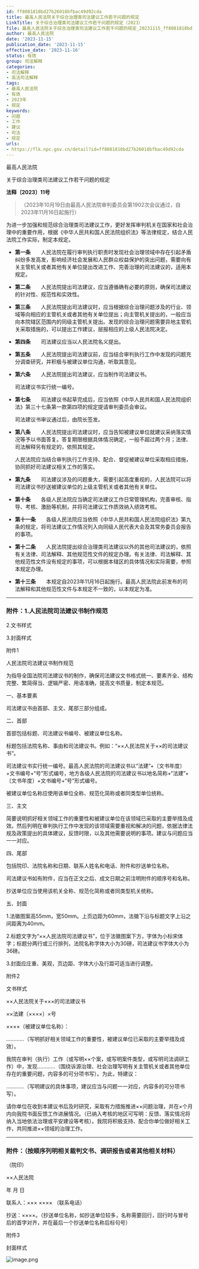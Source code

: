 ```yaml
---
id: ff8081818bd27b26018bfbac49d92cda
title: 最高人民法院关于综合治理类司法建议工作若干问题的规定
LinkTitle: 关于综合治理类司法建议工作若干问题的规定（2023）
file: 最高人民法院关于综合治理类司法建议工作若干问题的规定_20231115_ff8081818bd27b26018bfbac49d92cda.docx
author: 最高人民法院
date: '2023-11-15'
publication_date: '2023-11-15'
effective_date: '2023-11-16'
status: 有效
group: 司法解释
categories:
- 司法解释
- 高法司法解释
tags:
- 最高人民法院
- 有效
- 2023年
- 规定
keywords:
- 问题
- 工作
- 建议
- 司法
- 规定
urls:
- https://flk.npc.gov.cn/detail?id=ff8081818bd27b26018bfbac49d92cda
---
```


最高人民法院

关于综合治理类司法建议工作若干问题的规定

**法释〔2023〕11号**

> （2023年10月19日由最高人民法院审判委员会第1902次会议通过，自2023年11月16日起施行）

为进一步加强和规范综合治理类司法建议工作，更好发挥审判机关在国家和社会治理中的重要作用，根据《中华人民共和国人民法院组织法》等法律规定，结合人民法院工作实际，制定本规定。

- **第一条**　　人民法院在履行审判执行职责时发现社会治理领域中存在引起矛盾纠纷多发高发，影响经济社会发展和人民群众权益保护的突出问题，需要向有关主管机关或者其他有关单位提出改进工作、完善治理的司法建议的，适用本规定。

- **第二条**　　人民法院提出司法建议，应当遵循确有必要的原则，确保司法建议的针对性、规范性和实效性。

- **第三条**　　人民法院提出司法建议时，应当根据综合治理问题涉及的行业、领域等向相应的主管机关或者其他有关单位提出；向主管机关提出的，一般应当向本院辖区范围内的同级主管机关提出。发现的综合治理问题需要异地主管机关采取措施的，可以提出工作建议，层报相应的上级人民法院决定。

- **第四条**　　司法建议应当以人民法院名义提出。

- **第五条**　　人民法院提出司法建议前，应当结合审判执行工作中发现的问题充分调查研究，并积极与被建议单位沟通，听取其意见。

- **第六条**　　人民法院提出司法建议，应当制作司法建议书。

  司法建议书实行统一编号。

- **第七条**　　司法建议书起草完成后，应当依照《中华人民共和国人民法院组织法》第三十七条第一款第四项的规定提请审判委员会审议。

  司法建议书审议通过后，由院长签发。

- **第八条**　　人民法院提出司法建议时，应当告知被建议单位就建议采纳落实情况等予以书面答复。答复期限根据具体情况确定，一般不超过两个月；法律、司法解释另有规定的，依照其规定。

  人民法院应当结合审判执行工作支持、配合、督促被建议单位采取相应措施，协同抓好司法建议相关工作的落实。

- **第九条**　　司法建议涉及的问题重大，需要引起高度重视的，人民法院可以将司法建议书抄送被建议单位的上级主管机关或者其他有关单位。

- **第十条**　　各级人民法院应当确定司法建议工作日常管理机构，完善审核、指导、考核、激励等机制，并将司法建议工作质效纳入绩效考核。

- **第十一条**　　各级人民法院应当依照《中华人民共和国人民法院组织法》第九条的规定，将司法建议工作情况列入向同级人民代表大会及其常务委员会报告的事项。

- **第十二条**　　人民法院提出综合治理类司法建议以外的其他司法建议的，依照有关法律、司法解释、其他规范性文件的规定办理。有关法律、司法解释、其他规范性文件没有规定的事项，可以根据本辖区的具体情况和实际需要，参照本规定办理。

- **第十三条**　　本规定自2023年11月16日起施行。最高人民法院此前发布的司法解释和其他规范性文件与本规定不一致的，以本规定为准。

---

### 附件：1.人民法院司法建议书制作规范

  2.文书样式

  3.封面样式

  附件1

  人民法院司法建议书制作规范

  为指导全国法院司法建议书的制作，确保司法建议文书格式统一、要素齐全、结构完整、繁简得当、逻辑严密、用语准确，提高文书质量，制定本规范。

  一、基本要素

  司法建议书由首部、主文、尾部三部分组成。

  二、首部

  首部包括标题、司法建议书编号、被建议单位名称。

  标题包括法院名称、事由和司法建议书。例如：“××人民法院关于××的司法建议书”。

  司法建议书实行统一编号。最高人民法院的司法建议书以“法建”+〔文书年度〕+文书编号+“号”形式编号，地方各级人民法院的司法建议书以地名简称+“法建”+〔文书年度〕+文书编号+“号”形式编号。

  被建议单位名称应使用该单位全称、规范化简称或者同类型单位统称。

  三、主文

  简要说明抓好相关领域工作的重要性和被建议单位在该领域已采取的主要举措及成效。然后列明在审判执行工作中发现的该领域需要重视和解决的问题，依据法律法规及政策提出的具体建议，反馈时限，以及其他需要说明的事项。建议与问题应当一一对应。

  四、尾部

  包括院印、法院名称和日期、联系人姓名和电话、附件和抄送单位名称。

  司法建议书如有附件，应当在正文之后、成文日期之前注明附件的顺序号和名称。

  抄送单位应当使用该机关全称、规范化简称或者同类型机关统称。

  五、封面

  1.法徽图案高55mm，宽50mm。上页边距为60mm，法徽下沿与标题文字上沿之间距离为40mm。

  2.标题文字为“××人民法院司法建议书”，位于法徽图案下方，字体为小标宋体字；标题分两行或三行排列，法院名称字体大小为30磅，司法建议书字体大小为36磅。

  3.封面应庄重、美观，页边距、字体大小及行距可适当进行调整。

  附件2

  文书样式

  ××人民法院关于×××的司法建议书

  ××法建〔××××〕×号

  ××××（被建议单位名称）：

  …………（写明抓好相关领域工作的重要性，被建议单位已采取的主要举措及成效）。

  我院在审判（执行）工作（或写明××个案，或写明案件类型，或写明司法调研工作）中，发现…………（围绕诉源治理、社会治理写明有关主管机关或者其他单位存在的重要问题，内容多的可分项书写）。为此，特建议：

  …………（写明建议的具体事项，建议应当与问题一一对应，内容多的可分项书写）。

  请你单位在收到本建议书后及时研究，采取有力措施推进××问题治理，并在×个月内向我院书面反馈工作进展情况。（已纳入考核的地区可写明：反馈、落实情况将纳入当地依法治理或平安建设等考核）。我院将积极支持、配合你单位做好相关工作，共同推进××领域的治理工作。

---

### 附件：（按顺序列明相关裁判文书、调研报告或者其他相关材料）

  （院印）

  ××人民法院

  年  月  日

  联系人：×××  ×××× （联系电话）

  抄送：××××。（抄送单位名称，如抄送单位较多，名称需要回行，回行时与冒号后的首字对齐，并在最后一个抄送单位名称后标句号）

  附件3

  封面样式

  ![image.png](../images/ff8081818bd27b26018bfbac49d92cda/image_01.png)
